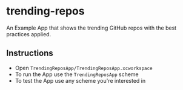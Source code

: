 # trending-repos
An Example App that shows the trending GitHub repos with the best practices applied.

## Instructions
- Open `TrendingReposApp/TrendingReposApp.xcworkspace`
- To run the App use the `TrendingReposApp` scheme
- To test the App use any scheme you're interested in
